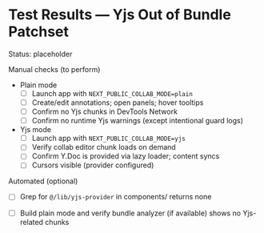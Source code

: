 # Test Results — Yjs Out of Bundle Patchset

Status: placeholder

Manual checks (to perform)
- Plain mode
  - [ ] Launch app with `NEXT_PUBLIC_COLLAB_MODE=plain`
  - [ ] Create/edit annotations; open panels; hover tooltips
  - [ ] Confirm no Yjs chunks in DevTools Network
  - [ ] Confirm no runtime Yjs warnings (except intentional guard logs)
- Yjs mode
  - [ ] Launch app with `NEXT_PUBLIC_COLLAB_MODE=yjs`
  - [ ] Verify collab editor chunk loads on demand
  - [ ] Confirm Y.Doc is provided via lazy loader; content syncs
  - [ ] Cursors visible (provider configured)

Automated (optional)
- [ ] Grep for `@/lib/yjs-provider` in components/ returns none
- [ ] Build plain mode and verify bundle analyzer (if available) shows no Yjs-related chunks

